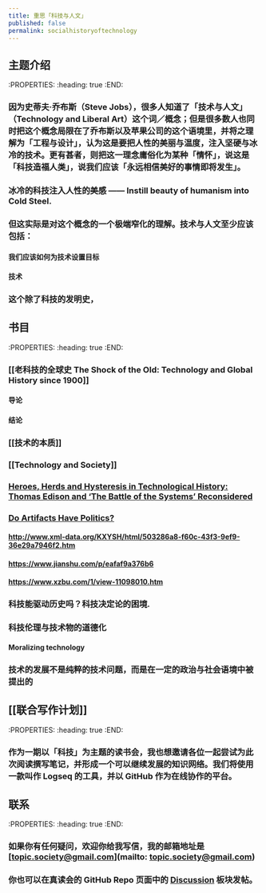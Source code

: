 ```yaml
---
title: 重思「科技与人文」
published: false
permalink: socialhistoryoftechnology
---
```


## 主题介绍
:PROPERTIES:
:heading: true
:END:
### 因为史蒂夫·乔布斯（Steve Jobs），很多人知道了「技术与人文」（Technology and Liberal Art）这个词／概念；但是很多数人也同时把这个概念局限在了乔布斯以及苹果公司的这个语境里，并将之理解为「工程与设计」，认为这是要把人性的美丽与温度，注入坚硬与冰冷的技术。更有甚者，则把这一理念庸俗化为某种「情怀」，说这是「科技造福人类」，说我们应该「永远相信美好的事情即将发生」。
###
### 冰冷的科技注入人性的美感 —— Instill beauty of humanism into Cold Steel.
### 但这实际是对这个概念的一个极端窄化的理解。技术与人文至少应该包括：
#### 我们应该如何为技术设置目标
#### 技术
### 这个除了科技的发明史，
## 书目
:PROPERTIES:
:heading: true
:END:
### [[老科技的全球史 The Shock of the Old: Technology and Global History since 1900]]
#### 导论
#### 结论
### [[技术的本质]]
### [[Technology and Society]]
### [Heroes, Herds and Hysteresis in Technological History: Thomas Edison and ‘The Battle of the Systems’ Reconsidered](https://academic.oup.com/icc/article-abstract/1/1/129/753645)
### [Do Artifacts Have Politics?](https://www.jstor.org/stable/20024652?seq=1)
#### http://www.xml-data.org/KXYSH/html/503286a8-f60c-43f3-9ef9-36e29a7946f2.htm
#### https://www.jianshu.com/p/eafaf9a376b6
#### https://www.xzbu.com/1/view-11098010.htm
### 科技能驱动历史吗？科技决定论的困境.
### 科技伦理与技术物的道德化
#### Moralizing technology
### 技术的发展不是纯粹的技术问题，而是在一定的政治与社会语境中被提出的
####
## [[联合写作计划]]
:PROPERTIES:
:heading: true
:END:
### 作为一期以「科技」为主题的读书会，我也想邀请各位一起尝试为此次阅读撰写笔记，并形成一个可以继续发展的知识网络。我们将使用一款叫作 Logseq 的工具，并以 GitHub 作为在线协作的平台。
## 联系
:PROPERTIES:
:heading: true
:END:
### 如果你有任何疑问，欢迎你给我写信，我的邮箱地址是 [topic.society@gmail.com](mailto: topic.society@gmail.com)
### 你也可以在真读会的 GitHub Repo 页面中的 [Discussion](https://github.com/TopicSociety/ATrueReadingClub/discussions) 板块发帖。